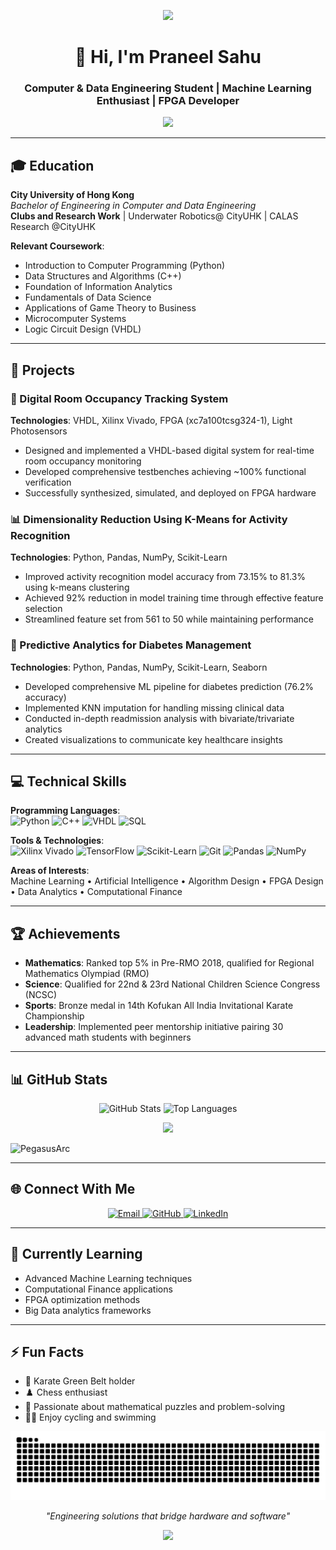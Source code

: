 <p align="center">
  <img src="https://capsule-render.vercel.app/api?type=waving&color=gradient&height=120&section=header"/>
</p>

<h1 align="center">
  👋 Hi, I'm Praneel Sahu
</h1>

<h3 align="center">
  Computer & Data Engineering Student | Machine Learning Enthusiast | FPGA Developer
</h3>

<p align="center">
  <img src="https://readme-typing-svg.herokuapp.com?size=20&duration=4000&color=539BF5&center=true&vCenter=true&width=550&lines=Passionate+about+ML+and+AI+solutions;Experienced+in+FPGA+and+hardware+design;Data+Science+and+Analytics+enthusiast;Always+learning+and+building+new+things"/>
</p>

---

## 🎓 Education

**City University of Hong Kong**  
*Bachelor of Engineering in Computer and Data Engineering*  
**Clubs and Research Work**
| Underwater Robotics@ CityUHK
| CALAS Research @CityUHK

**Relevant Coursework**: 
- Introduction to Computer Programming (Python)
- Data Structures and Algorithms (C++)
- Foundation of Information Analytics
- Fundamentals of Data Science
- Applications of Game Theory to Business
- Microcomputer Systems
- Logic Circuit Design (VHDL)

---

## 🚀 Projects

### 🔧 Digital Room Occupancy Tracking System
**Technologies**: VHDL, Xilinx Vivado, FPGA (xc7a100tcsg324-1), Light Photosensors  
- Designed and implemented a VHDL-based digital system for real-time room occupancy monitoring
- Developed comprehensive testbenches achieving ~100% functional verification
- Successfully synthesized, simulated, and deployed on FPGA hardware

### 📊 Dimensionality Reduction Using K-Means for Activity Recognition
**Technologies**: Python, Pandas, NumPy, Scikit-Learn  
- Improved activity recognition model accuracy from 73.15% to 81.3% using k-means clustering
- Achieved 92% reduction in model training time through effective feature selection
- Streamlined feature set from 561 to 50 while maintaining performance

### 🏥 Predictive Analytics for Diabetes Management
**Technologies**: Python, Pandas, NumPy, Scikit-Learn, Seaborn  
- Developed comprehensive ML pipeline for diabetes prediction (76.2% accuracy)
- Implemented KNN imputation for handling missing clinical data
- Conducted in-depth readmission analysis with bivariate/trivariate analytics
- Created visualizations to communicate key healthcare insights

---

## 💻 Technical Skills

**Programming Languages**:  
![Python](https://img.shields.io/badge/Python-3776AB?style=flat&logo=python&logoColor=white)
![C++](https://img.shields.io/badge/C++-00599C?style=flat&logo=c%2B%2B&logoColor=white)
![VHDL](https://img.shields.io/badge/VHDL-8A2BE2?style=flat&logo=verilog&logoColor=white)
![SQL](https://img.shields.io/badge/SQL-4479A1?style=flat&logo=mysql&logoColor=white)

**Tools & Technologies**:  
![Xilinx Vivado](https://img.shields.io/badge/Xilinx_Vivado-CC0000?style=flat&logo=xilinx&logoColor=white)
![TensorFlow](https://img.shields.io/badge/TensorFlow-FF6F00?style=flat&logo=tensorflow&logoColor=white)
![Scikit-Learn](https://img.shields.io/badge/Scikit_Learn-F7931E?style=flat&logo=scikit-learn&logoColor=white)
![Git](https://img.shields.io/badge/Git-F05032?style=flat&logo=git&logoColor=white)
![Pandas](https://img.shields.io/badge/Pandas-150458?style=flat&logo=pandas&logoColor=white)
![NumPy](https://img.shields.io/badge/NumPy-013243?style=flat&logo=numpy&logoColor=white)

**Areas of Interests**:  
Machine Learning • Artificial Intelligence • Algorithm Design • FPGA Design • Data Analytics • Computational Finance

---

## 🏆 Achievements

- **Mathematics**: Ranked top 5% in Pre-RMO 2018, qualified for Regional Mathematics Olympiad (RMO)
- **Science**: Qualified for 22nd & 23rd National Children Science Congress (NCSC)
- **Sports**: Bronze medal in 14th Kofukan All India Invitational Karate Championship
- **Leadership**: Implemented peer mentorship initiative pairing 30 advanced math students with beginners

---

## 📊 GitHub Stats

<p align="center">
  <img src="https://github-readme-stats.vercel.app/api?username=PegasusArc&show_icons=true&theme=radical&hide_title=true&hide_rank=true" alt="GitHub Stats" />
  <img src="https://github-readme-stats.vercel.app/api/top-langs/?username=PegasusArc&layout=compact&theme=radical" alt="Top Languages" />
  <p align="center">
  <img src="https://github-readme-streak-stats.herokuapp.com?user=PegasusArc&theme=radical">
    </p>
  <img src="https://komarev.com/ghpvc/?username=PegasusArc&label=Profile%20views&color=0e75b6&style=flat" alt="PegasusArc" /> 
</p>

---

## 🌐 Connect With Me

<p align="center">
  <a href="mailto:praneel.arc8@gmail.com">
    <img src="https://img.shields.io/badge/Email-D14836?style=for-the-badge&logo=gmail&logoColor=white" alt="Email"/>
  </a>
  <a href="https://github.com/PegasusArc">
    <img src="https://img.shields.io/badge/GitHub-100000?style=for-the-badge&logo=github&logoColor=white" alt="GitHub"/>
  </a>
  <a href="https://www.linkedin.com/in/">
    <img src="https://img.shields.io/badge/LinkedIn-0A66C2?style=for-the-badge&logo=linkedin&logoColor=white" alt="LinkedIn"/>
  </a>
</p>

---

## 🎯 Currently Learning

- Advanced Machine Learning techniques
- Computational Finance applications
- FPGA optimization methods
- Big Data analytics frameworks

---

## ⚡ Fun Facts

- 🥋 Karate Green Belt holder
- ♟️ Chess enthusiast
- 🧠 Passionate about mathematical puzzles and problem-solving
- 🚴‍♂️ Enjoy cycling and swimming

<p align="center">
  <img src="https://github.com/mishmanners/MishManners/blob/output/github-snake.svg?raw=true" alt="Example Snake Animation" />
</p>

<p align="center">
  <em>"Engineering solutions that bridge hardware and software"</em>
</p>

<!-- Bottom Wave -->
<p align="center">
  <img src="https://capsule-render.vercel.app/api?type=waving&color=gradient&height=120&section=footer"/>
</p>
